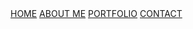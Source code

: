 
<html>
<head>
      <title></title>
      <link rel= "stylesheet" type ="text/css" href = "css/style.css">
 </head>
<body>
<div class = "background">
      <div class = "nav">
            <a class ="a" active href="#">HOME</a>
            <a class ="b" href="#">ABOUT ME</a>
            <a class ="c" href="#">PORTFOLIO</a>
            <a class ="d" href="#">CONTACT</a>
            
</div>
</body>
  
</html>
